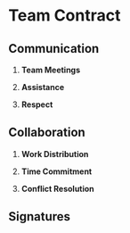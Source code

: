 # Team Contract

## Communication
1. **Team Meetings** 

2. **Assistance** 

3. **Respect** 

## Collaboration

1. **Work Distribution** 

2. **Time Commitment** 

3. **Conflict Resolution** 

## Signatures
